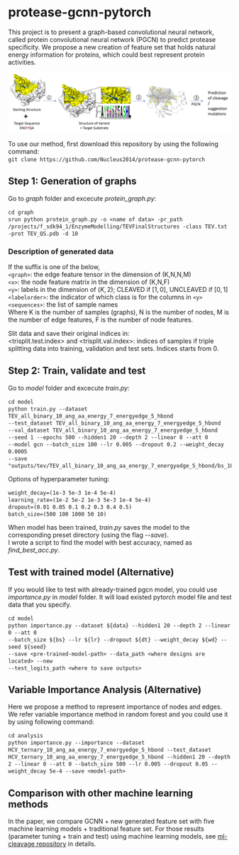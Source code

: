 # protease-gcnn-pytorch  
This project is to present a graph-based convolutional neural network, called protein convolutional neural network (PGCN) to predict protease specificity. We propose a new creation of feature set that holds natural energy information for proteins, which could best represent protein activities.  

![](https://github.com/Nucleus2014/protease-gcnn-pytorch/blob/master/pipeline.png)

To use our method, first download this repository by using the following command:  
```git clone https://github.com/Nucleus2014/protease-gcnn-pytorch```  
## Step 1: Generation of graphs  
Go to *graph* folder and excecute *protein_graph.py*:  
```
cd graph  
srun python protein_graph.py -o <name of data> -pr_path /projects/f_sdk94_1/EnzymeModelling/TEVFinalStructures -class TEV.txt -prot TEV_QS.pdb -d 10  
```
### Description of generated data  
If the suffix is one of the below,  
`<graph>`: the edge feature tensor in the dimension of (K,N,N,M)  
`<x>`: the node feature matrix in the dimension of (K,N,F)  
`<y>`: labels in the dimension of $(K,2)$; CLEAVED if $[1,0]$, UNCLEAVED if $[0,1]$  
`<labelorder>`: the indicator of which class is for the columns in `<y>`   
`<sequences>`: the list of sample names   
Where K is the number of samples (graphs), N is the number of nodes, M is the number of edge features, F is the number of node features.
  
Slit data and save their original indices in:  
<trisplit.test.index> and <trisplit.val.index>: indices of samples if triple splitting data into training, validation and test sets. Indices starts from 0.

## Step 2: Train, validate and test
Go to *model* folder and excecute *train.py*:
```
cd model  
python train.py --dataset TEV_all_binary_10_ang_aa_energy_7_energyedge_5_hbond 
--test_dataset TEV_all_binary_10_ang_aa_energy_7_energyedge_5_hbond 
--val_dataset TEV_all_binary_10_ang_aa_energy_7_energyedge_5_hbond 
--seed 1 --epochs 500 --hidden1 20 --depth 2 --linear 0 --att 0 
--model gcn --batch_size 100 --lr 0.005 --dropout 0.2 --weight_decay 0.0005 
--save "outputs/tev/TEV_all_binary_10_ang_aa_energy_7_energyedge_5_hbond/bs_100/'  
```
Options of hyperparameter tuning:
```
weight_decay=(1e-3 5e-3 1e-4 5e-4)
learning_rate=(1e-2 5e-2 1e-3 5e-3 1e-4 5e-4)
dropout=(0.01 0.05 0.1 0.2 0.3 0.4 0.5)
batch_size=(500 100 1000 50 10)
```

When model has been trained, *train.py* saves the model to the corresponding preset directory (using the flag *--save*).  
I wrote a script to find the model with best accuracy, named as *find_best_acc.py*.  

## Test with trained model (Alternative)
If you would like to test with already-trained pgcn model, you could use *importance.py* in *model* folder. It will load existed pytorch model file and test data that you specify.  
```
cd model
python importance.py --dataset ${data} --hidden1 20 --depth 2 --linear 0 --att 0 
--batch_size ${bs} --lr ${lr} --dropout ${dt} --weight_decay ${wd} --seed ${seed} 
--save <pre-trained-model-path> --data_path <where designs are located> --new 
--test_logits_path <where to save outputs>
```

## Variable Importance Analysis (Alternative)
Here we propose a method to represent importance of nodes and edges. We refer variable importance method in random forest and you could use it by using following command:  
```
cd analysis
python importance.py --importance --dataset HCV_ternary_10_ang_aa_energy_7_energyedge_5_hbond --test_dataset HCV_ternary_10_ang_aa_energy_7_energyedge_5_hbond --hidden1 20 --depth 2 --linear 0 --att 0 --batch_size 500 --lr 0.005 --dropout 0.05 --weight_decay 5e-4 --save <model-path>
```
## Comparison with other machine learning methods
In the paper, we compare GCNN + new generated feature set with five machine learning models + traditional feature set. For those results (parameter tuning + train and test) using machine learning models, see [ml-cleavage repository](https://github.com/Nucleus2014/ml-cleavage) in details. 
